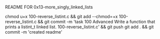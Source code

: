 README FOR 0x13-more_singly_linked_lists

chmod u+x 100-reverse_listint.c && git add --chmod=+x 100-reverse_listint.c && git commit -m 'task 100 Advanced Write a function that prints a listint_t linked list. 100-reverse_listint.c' && git push
git add . && git commit -m 'created readme'